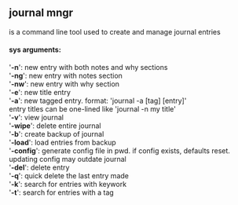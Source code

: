 ## journal mngr <br />
is a command line tool used to create and manage journal entries

#### sys arguments:

'**-n**': new entry with both notes and why sections<br />
'**-ng**': new entry with notes section<br />
'**-nw**': new entry with why section<br />
'**-e**': new title entry<br />
'**-a**': new tagged entry. format: 'journal -a [tag] [entry]'<br />
entry titles can be one-lined like 'journal -n my title'<br />
'**-v**': view journal<br />
'**-wipe**': delete entire journal<br />
'**-b**': create backup of journal<br />
'**-load**': load entries from backup<br />
'**-config**': generate config file in pwd. if config exists, defaults reset.
updating config may outdate journal<br />
'**-del**': delete entry<br />
'**-q**': quick delete the last entry made<br />
'**-k**': search for entries with keywork<br />
'**-t**': search for entries with a tag